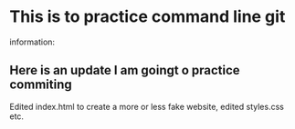 # This is to practice command line git

information:

## Here is an update I am goingt o practice commiting

Edited index.html to create a more or less fake website, edited styles.css etc.

